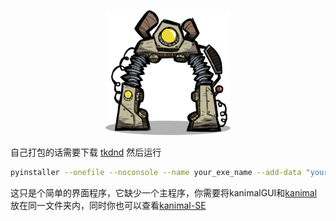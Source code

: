 <!-- markdownlint-disable MD033 MD041 -->
<p align="center">
  <a><img src="https://github.com/ChiYuKe/ONI-Kanimal_GUI/blob/main/Assets/hqbase.png" width="200" height="200" alt="ONI"></a>
</p>
  
<!-- markdownlint-disable-next-line MD036 -->


  
  自己打包的话需要下载 [tkdnd](https://sourceforge.net/projects/tkdnd/files/Windows%20Binaries/TkDND%202.8/tkdnd2.8-win32-x86_64.tar.gz/download)
  然后运行
   ```bash
   pyinstaller --onefile --noconsole --name your_exe_name --add-data "your_tkdnd_path" --icon=your_ico.ico your_python_file.py
   ```

这只是个简单的界面程序，它缺少一个主程序，你需要将kanimalGUI和[kanimal](https://github.com/skairunner/kanimal-SE)放在同一文件夹内，同时你也可以查看[kanimal-SE](https://github.com/skairunner/kanimal-SE)

